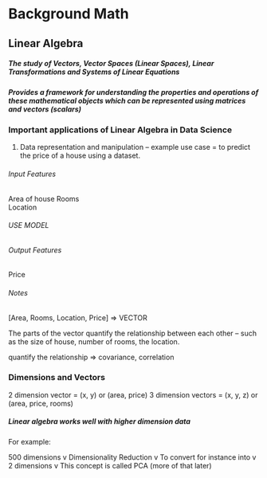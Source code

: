 # Background Math 

## Linear Algebra 

##### The study of Vectors, Vector Spaces (Linear Spaces), Linear Transformations and Systems of Linear Equations

##### Provides a framework for understanding the properties and operations of these mathematical objects which can be represented using matrices and vectors (scalars) 

### Important applications of Linear Algebra in Data Science

1) Data representation and manipulation – example use case = to predict the price of a house using a dataset.

###### Input Features						         
Area of house
Rooms			     
Location

###### USE MODEL

###### Output Features
Price

###### Notes 

[Area, Rooms, Location, Price] 	=> 	VECTOR

The parts of the vector quantify the relationship between each other – such as the size of house, number of rooms, the location. 

quantify the relationship => covariance, correlation

### Dimensions and Vectors

2 dimension vector = (x, y) or (area, price)
3 dimension vectors = (x, y, z) or (area, price, rooms)

##### Linear algebra works well with higher dimension data

For example:

500 dimensions
v
Dimensionality Reduction
v
To convert for instance into
v
2 dimensions
v
This concept is called PCA (more of that later)

